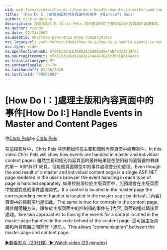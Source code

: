 ```yaml
---
uid: web-forms/videos/how-do-i/how-do-i-handle-events-in-master-and-content-pages
title: '[How Do I：]處理主版和內容頁面中的事件 |Microsoft Docs'
author: rick-anderson
description: 在這段影片中，Chris Pels 將示範如何在主要和個別內容頁面中處理事件。 即使主要和個別 conte 的最終結果也是一樣 。
ms.author: riande
ms.date: 02/21/2008
ms.assetid: 9b5f1ca6-b394-4b33-8b60-fd0587341482
msc.legacyurl: /web-forms/videos/how-do-i/how-do-i-handle-events-in-master-and-content-pages
msc.type: video
ms.openlocfilehash: 8760611dd1b3680283b8d6888efabfed315bdfd5
ms.sourcegitcommit: e7e91932a6e91a63e2e46417626f39d6b244a3ab
ms.translationtype: MT
ms.contentlocale: zh-TW
ms.lasthandoff: 03/06/2020
ms.locfileid: "78567883"
---
```

# <a name="how-do-i-handle-events-in-master-and-content-pages"></a><span data-ttu-id="7fcb3-104">[How Do I：]處理主版和內容頁面中的事件</span><span class="sxs-lookup"><span data-stu-id="7fcb3-104">[How Do I:] Handle Events in Master and Content Pages</span></span>

<span data-ttu-id="7fcb3-105">依[Chris Pels](https://twitter.com/chrispels)</span><span class="sxs-lookup"><span data-stu-id="7fcb3-105">by [Chris Pels](https://twitter.com/chrispels)</span></span>

<span data-ttu-id="7fcb3-106">在這段影片中，Chris Pels 將示範如何在主要和個別內容頁面中處理事件。</span><span class="sxs-lookup"><span data-stu-id="7fcb3-106">In this video Chris Pels will show how events are handled in master and individual content pages.</span></span> <span data-ttu-id="7fcb3-107">雖然主要和個別內容頁面的最終結果是在使用者的瀏覽器中轉譯的單一 ASP.NET 網頁，但每個頁面類型中的事件處理會分別處理。</span><span class="sxs-lookup"><span data-stu-id="7fcb3-107">Even though the end result of a master and individual content page is a single ASP.NET page rendered in the user's browser the event handling in each type of page is handled separately.</span></span> <span data-ttu-id="7fcb3-108">如果控制項位於主版頁面中，則預設會在主版頁面中放置對應的事件處理常式。</span><span class="sxs-lookup"><span data-stu-id="7fcb3-108">If a control is located in the master page the corresponding event handler is located in the master page by default.</span></span> <span data-ttu-id="7fcb3-109">[內容] 頁面中的控制項也是如此。</span><span class="sxs-lookup"><span data-stu-id="7fcb3-109">The same is true for controls in the content page.</span></span> <span data-ttu-id="7fcb3-110">請參閱兩種方法，讓位於主版頁面中的控制項的事件在 [內容] 頁面的程式碼後置處理。</span><span class="sxs-lookup"><span data-stu-id="7fcb3-110">See two approaches to having the events for a control located in the master page handled in the code behind of the content page.</span></span> <span data-ttu-id="7fcb3-111">這可讓主版頁面和內容頁面之間進行「通訊」。</span><span class="sxs-lookup"><span data-stu-id="7fcb3-111">This allows "communication" between the master page and content page.</span></span>

[<span data-ttu-id="7fcb3-112">&#9654;觀看影片（23分鐘）</span><span class="sxs-lookup"><span data-stu-id="7fcb3-112">&#9654; Watch video (23 minutes)</span></span>](https://channel9.msdn.com/Blogs/ASP-NET-Site-Videos/how-do-i-handle-events-in-master-and-content-pages)
